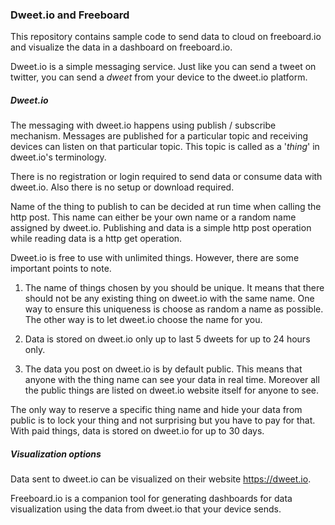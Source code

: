### Dweet.io and Freeboard

This repository contains sample code to send data to cloud on freeboard.io and visualize the data in a dashboard on freeboard.io.

Dweet.io is a simple messaging service. Just like you can send a tweet on twitter, you can send a *dweet* from your device to the dweet.io platform.

##### Dweet.io

The messaging with dweet.io happens using publish / subscribe mechanism. Messages are published for a particular topic and receiving devices can listen on that particular topic. This topic is called as a '*thing*' in dweet.io's terminology.

There is no registration or login required to send data or consume data with dweet.io. Also there is no setup or download required.

Name of the thing to publish to can be decided at run time when calling the http post. This name can either be your own name or a random name assigned by dweet.io. Publishing and data is a simple http post operation while reading data is a http get operation.

Dweet.io is free to use with unlimited things. However, there are some important points to note.

1. The name of things chosen by you should be unique. It means that there should not be any existing thing on dweet.io with the same name. One way to ensure this uniqueness is choose as random a name as possible. The other way is to let dweet.io choose the name for you.

2. Data is stored on dweet.io only up to last 5 dweets for up to 24 hours only.

2. The data you post on dweet.io is by default public. This means that anyone with the thing name can see your data in real time. Moreover all the public things are listed on dweet.io website itself for anyone to see.

The only way to reserve a specific thing name and hide your data from public is to lock your thing and not surprising but you have to pay for that. With paid things, data is stored on dweet.io for up to 30 days.

##### Visualization options





Data sent to dweet.io can be visualized on their website https://dweet.io.

Freeboard.io is a companion tool for generating dashboards for data visualization using the data from dweet.io that your device sends.
